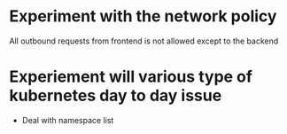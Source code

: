 # Experiment with the network policy

All outbound requests from frontend is not allowed except to the backend

# Experiement will various type of kubernetes day to day issue

* Deal with namespace list
